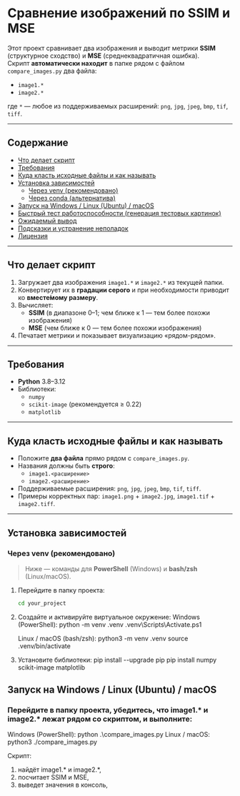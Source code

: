 # Сравнение изображений по SSIM и MSE

Этот проект сравнивает два изображения и выводит метрики **SSIM** (структурное сходство) и **MSE** (среднеквадратичная ошибка).  
Скрипт **автоматически находит** в папке рядом с файлом `compare_images.py` два файла:

- `image1.*`
- `image2.*`

где `*` — любое из поддерживаемых расширений: `png`, `jpg`, `jpeg`, `bmp`, `tif`, `tiff`.

---

## Содержание

- [Что делает скрипт](#что-делает-скрипт)
- [Требования](#требования)
- [Куда класть исходные файлы и как называть](#куда-класть-исходные-файлы-и-как-называть)
- [Установка зависимостей](#установка-зависимостей)
  - [Через venv (рекомендовано)](#через-venv-рекомендовано)
  - [Через conda (альтернатива)](#через-conda-альтернатива)
- [Запуск на Windows / Linux (Ubuntu) / macOS](#запуск-на-windows--linux-ubuntu--macos)
- [Быстрый тест работоспособности (генерация тестовых картинок)](#быстрый-тест-работоспособности-генерация-тестовых-картинок)
- [Ожидаемый вывод](#ожидаемый-вывод)
- [Подсказки и устранение неполадок](#подсказки-и-устранение-неполадок)
- [Лицензия](#лицензия)

---

## Что делает скрипт

1. Загружает два изображения `image1.*` и `image2.*` из текущей папки.
2. Конвертирует их в **градации серого** и при необходимости приводит ко **вместе́мому размеру**.
3. Вычисляет:
   - **SSIM** (в диапазоне 0–1; чем ближе к 1 — тем более похожи изображения)
   - **MSE** (чем ближе к 0 — тем более похожи изображения)
4. Печатает метрики и показывает визуализацию «рядом-рядом».

---

## Требования

- **Python** 3.8–3.12
- Библиотеки:
  - `numpy`
  - `scikit-image` (рекомендуется ≥ 0.22)
  - `matplotlib`

---

## Куда класть исходные файлы и как называть

- Положите **два файла** прямо рядом с `compare_images.py`.
- Названия должны быть **строго**:
  - `image1.<расширение>`
  - `image2.<расширение>`
- Поддерживаемые расширения: `png`, `jpg`, `jpeg`, `bmp`, `tif`, `tiff`.
- Примеры корректных пар: `image1.png` + `image2.jpg`, `image1.tif` + `image2.tiff`.

---

## Установка зависимостей

### Через venv (рекомендовано)

> Ниже — команды для **PowerShell** (Windows) и **bash/zsh** (Linux/macOS).

1. Перейдите в папку проекта:
   ```bash
   cd your_project
   
2. Создайте и активируйте виртуальное окружение:
   Windows (PowerShell):
   python -m venv .venv
   .venv\Scripts\Activate.ps1

   Linux / macOS (bash/zsh):
   python3 -m venv .venv
   source .venv/bin/activate

3. Установите библиотеки:
   pip install --upgrade pip
   pip install numpy scikit-image matplotlib


## Запуск на Windows / Linux (Ubuntu) / macOS


### Перейдите в папку проекта, убедитесь, что image1.* и image2.* лежат рядом со скриптом, и выполните:

Windows (PowerShell): python .\compare_images.py
Linux / macOS: python3 ./compare_images.py

Скрипт:

1. найдёт image1.* и image2.*,
2. посчитает SSIM и MSE,
3. выведет значения в консоль,
